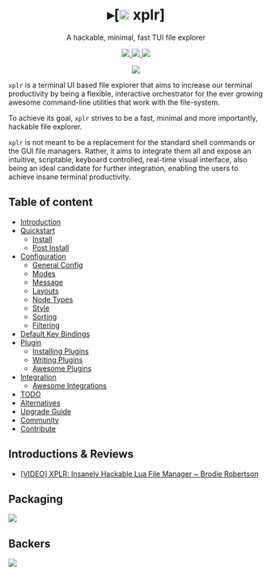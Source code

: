 <h1 align="center">
  ▸[<a href="https://github.com/sayanarijit/xplr/blob/main/assets/icon/xplr.svg" target="_blank"><img src="https://s3.gifyu.com/images/xplr32.png" alt="▓▓" height="20" width="20" /></a> xplr]
</h1>

<p align="center">
A hackable, minimal, fast TUI file explorer
</p>

<p align="center">

<a href="https://crates.io/crates/xplr" target="_blank">
<img src="https://img.shields.io/crates/v/xplr.svg" />
</a>

<a href="https://github.com/sayanarijit/xplr/commits" target="_blank">
<img src="https://img.shields.io/github/commit-activity/m/sayanarijit/xplr" />
</a>

<a href="https://discord.gg/JmasSPCcz3" target="_blank">
<img src="https://img.shields.io/discord/834369918312382485?logo=discord&style=social" />
</a>

</p>

<p align="center">
<img src="https://s3.gifyu.com/images/xplr-0.5.0.gif" />
</p>

`xplr` is a terminal UI based file explorer that aims to increase our terminal
productivity by being a flexible, interactive orchestrator for the ever growing
awesome command-line utilities that work with the file-system.

To achieve its goal, `xplr` strives to be a fast, minimal and more importantly,
hackable file explorer.

`xplr` is not meant to be a replacement for the standard shell commands or the
GUI file managers. Rather, it aims to integrate them all and expose an
intuitive, scriptable, keyboard controlled, real-time visual interface, also
being an ideal candidate for further integration, enabling the users to achieve
insane terminal productivity.

Table of content
----------------

- [Introduction](https://arijitbasu.in/xplr/en/introduction.html)
- [Quickstart](https://arijitbasu.in/xplr/en/quickstart.html)
  - [Install](https://arijitbasu.in/xplr/en/install.html)
  - [Post Install](https://arijitbasu.in/xplr/en/post-install.html)
- [Configuration](https://arijitbasu.in/xplr/en/configuration.html)
  - [General Config](https://arijitbasu.in/xplr/en/general-config.html)
  - [Modes](https://arijitbasu.in/xplr/en/modes.html)
  - [Message](https://arijitbasu.in/xplr/en/message.html)
  - [Layouts](https://arijitbasu.in/xplr/en/layouts.html)
  - [Node Types](https://arijitbasu.in/xplr/en/node_types.html)
  - [Style](https://arijitbasu.in/xplr/en/style.html)
  - [Sorting](https://arijitbasu.in/xplr/en/sorting.html)
  - [Filtering](https://arijitbasu.in/xplr/en/filtering.html)
- [Default Key Bindings](https://arijitbasu.in/xplr/en/default-key-bindings.html)
- [Plugin](https://arijitbasu.in/xplr/en/plugin.html)
  - [Installing Plugins](https://arijitbasu.in/xplr/en/installing-plugins.html)
  - [Writing Plugins](https://arijitbasu.in/xplr/en/writing-plugins.html)
  - [Awesome Plugins](https://arijitbasu.in/xplr/en/awesome-plugins.html)
- [Integration](https://arijitbasu.in/xplr/en/integration.html)
  - [Awesome Integrations](https://arijitbasu.in/xplr/en/awesome-integrations.html)
- [TODO](https://arijitbasu.in/xplr/en/todo.html)
- [Alternatives](https://arijitbasu.in/xplr/en/alternatives.html)
- [Upgrade Guide](https://arijitbasu.in/xplr/en/upgrade-guide.html)
- [Community](https://arijitbasu.in/xplr/en/community.html)
- [Contribute](https://arijitbasu.in/xplr/en/contribute.html)


Introductions & Reviews
-----------------------

- [[VIDEO] XPLR: Insanely Hackable Lua File Manager ~ Brodie Robertson](https://youtu.be/MaVRtYh1IRU)


Packaging
---------

<a href="https://repology.org/project/xplr/versions" target="_blank"><img src="https://repology.org/badge/vertical-allrepos/xplr.svg" /></a>


Backers
-------

<a href="https://opencollective.com/xplr#backer" target="_blank"><img src="https://opencollective.com/xplr/tiers/backer.svg?width=890" /></a>
